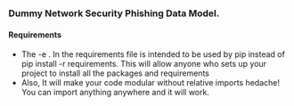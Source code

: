 ### Dummy Network Security Phishing Data Model.

#### Requirements
- The -e . In the requirements file is intended to be used by pip instead of pip install -r requirements. This will allow anyone who sets up your project to install all the packages and requirements
- Also, It will make your code modular without relative imports hedache! You can import anything anywhere and it will work.